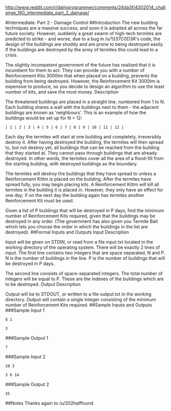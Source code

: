 http://www.reddit.com/r/dailyprogrammer/comments/24da3f/4302014_challenge_160_intermediate_part_2_damage/

#Intermediate: Part 2 - Damage Control
##Introduction
The new building techniques are a massive success, and soon it is adopted all across the far future society. However, suddenly a great swarm of high-tech termites are predicted to strike - and worse, due to a bug in /u/1337C0D3R's code, the design of the buildings are shoddy and are prone to being destroyed easily. If the buildings are destroyed by the army of termites this could lead to a crisis.

The slightly incompetent government of the future has realized that it is incumbent for them to act. They can provide you with a number of Reinforcement Kits 3000tm that when placed on a building, prevents the building from being destroyed. However, the Reinforcement Kit 3000tm is expensive to produce, so you decide to design an algorithm to use the least number of kits, and save the most money. Description

The threatened buildings are placed in a straight line, numbered from 1 to N. Each building shares a wall with the buildings next to them - the adjacent buildings are known as 'neighbours'. This is an example of how the buildings would be set up for N = 12:
```
| 1 | 2 | 3 | 4 | 5 | 6 | 7 | 8 | 9 | 10 | 11 | 12 |
```

Each day the termites will start at one building and completely, irreversibly destroy it. After having destroyed the building, the termites will then spread to, but not destroy yet, all buildings that can be reached from the building that they started at. They cannot pass through buildings that are already destroyed. In other words, the termites cover all the area of a flood-fill from the starting building, with destroyed buildings as the boundary.

The termites will destroy the buildings that they have spread to unless a Reinforcement Kittm is placed on the building. After the termites have spread fully, you may begin placing kits. A Reinforcement Kittm will kill all termites in the building it is placed in. However, they only have an effect for one day; if on the next day the building again has termites another Reinforcement Kit must be used.

Given a list of P buildings that will be destroyed in P days, find the minimum number of Reinforcement Kits required, given that the buildings may be destroyed in any order. (The government has also given you Termite Bait which lets you choose the order in which the buildings in the list are destroyed).
##Formal Inputs and Outputs
Input Description

Input will be given on STDIN, or read from a file input.txt located in the working directory of the operating system. There will be exactly 2 lines of input. The first line contains two integers that are space separated, N and P. N is the number of buildings in the line. P is the number of buildings that will be destroyed in P days.

The second line consists of space-separated integers. The total number of integers will be equal to P. These are the indexes of the buildings which are to be destroyed. Output Description

Output will be to STDOUT, or written to a file output.txt in the working directory. Output will contain a single integer consisting of the minimum number of Reinforcement Kits required.
##Sample Inputs and Outputs
###Sample Input 1
```
8 1

3
```
###Sample Output 1
```
7
```
###Sample Input 2
```
20 3

3 6 14
```
###Sample Output 2
```
35
```
##Notes
Thanks again to /u/202halffound
